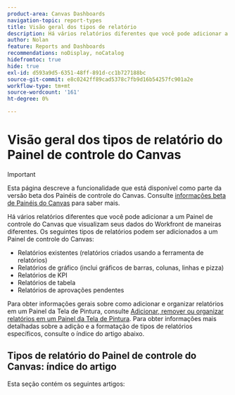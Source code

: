 ```yaml
---
product-area: Canvas Dashboards
navigation-topic: report-types
title: Visão geral dos tipos de relatório
description: Há vários relatórios diferentes que você pode adicionar a um Painel de controle do Canvas que visualizam seus dados do Workfront de maneiras diferentes.
author: Nolan
feature: Reports and Dashboards
recommendations: noDisplay, noCatalog
hidefromtoc: true
hide: true
exl-id: d593a9d5-6351-48ff-891d-cc1b727188bc
source-git-commit: e8c0242ff89cad5378c7fb9d16b54257fc901a2e
workflow-type: tm+mt
source-wordcount: '161'
ht-degree: 0%

---
```


# Visão geral dos tipos de relatório do Painel de controle do Canvas

>[!IMPORTANT]
>
>Esta página descreve a funcionalidade que está disponível como parte da versão beta dos Painéis de controle do Canvas. Consulte [informações beta de Painéis do Canvas](/help/quicksilver/product-announcements/betas/canvas-dashboards-beta/canvas-dashboards-beta-information.md) para saber mais.

Há vários relatórios diferentes que você pode adicionar a um Painel de controle do Canvas que visualizam seus dados do Workfront de maneiras diferentes. Os seguintes tipos de relatórios podem ser adicionados a um Painel de controle do Canvas:

* Relatórios existentes (relatórios criados usando a ferramenta de relatórios)
* Relatórios de gráfico (inclui gráficos de barras, colunas, linhas e pizza)
* Relatórios de KPI
* Relatórios de tabela
* Relatórios de aprovações pendentes

Para obter informações gerais sobre como adicionar e organizar relatórios em um Painel da Tela de Pintura, consulte [Adicionar, remover ou organizar relatórios em um Painel da Tela de Pintura](/help/quicksilver/reports-and-dashboards/canvas-dashboards/manage-canvas-dashboards/add-remove-arrange-reports.md). Para obter informações mais detalhadas sobre a adição e a formatação de tipos de relatórios específicos, consulte o índice do artigo abaixo.

## Tipos de relatório do Painel de controle do Canvas: índice do artigo

Esta seção contém os seguintes artigos:

<!--* [Add an existing report to a Canvas Dashboard](/help/quicksilver/reports-and-dashboards/canvas-dashboards/add-reports/add-existing-report.md)
* [Build a KPI report in a Canvas Dashboard](/help/quicksilver/reports-and-dashboards/canvas-dashboards/report-types/build-kpi-report.md)
* [Build a chart report in a Canvas Dashboard](/help/quicksilver/reports-and-dashboards/canvas-dashboards/report-types/build-chart-report.md)
* [Build a table report in a Canvas Dashboard](/help/quicksilver/reports-and-dashboards/canvas-dashboards/report-types/build-table-report.md)
* [Add a pending approvals report to a Canvas Dashboard](/help/quicksilver/reports-and-dashboards/canvas-dashboards/report-types/add-pending-approvals-report.md)-->
